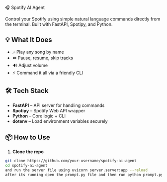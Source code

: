 🎧 Spotify AI Agent

Control your Spotify using simple natural language commands directly from the terminal. Built with FastAPI, Spotipy, and Python.

## 💡 What It Does

- 🎶 Play any song by name
- ⏯️ Pause, resume, skip tracks
- 🔊 Adjust volume
- ⚡ Command it all via a friendly CLI

## 🛠️ Tech Stack

- **FastAPI** – API server for handling commands
- **Spotipy** – Spotify Web API wrapper
- **Python** – Core logic + CLI
- **dotenv** – Load environment variables securely

## 📦 How to Use

1. **Clone the repo**

```bash
git clone https://github.com/your-username/spotify-ai-agent
cd spotify-ai-agent
and run the server file using uvicorn server.server:app --reload
after its running open the prompt.py file and then run python prompt.py , it will run succesfully.
